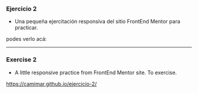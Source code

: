 ### Ejercicio 2

- Una pequeña ejercitación responsiva del sitio FrontEnd Mentor para practicar.

podes verlo acá:



______________________________________________________________________

### Exercise 2

- A little responsive practice from FrontEnd Mentor site. To exercise.

 https://camimar.github.io/ejercicio-2/

